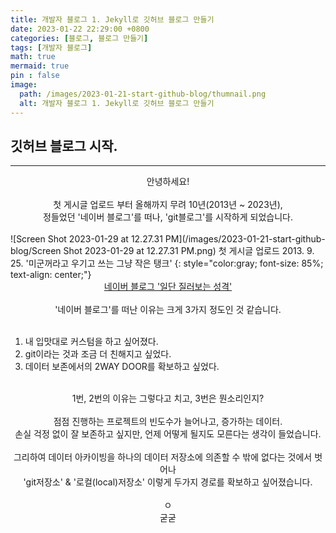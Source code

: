 ```yaml
---
title: 개발자 블로그 1. Jekyll로 깃허브 블로그 만들기
date: 2023-01-22 22:29:00 +0800
categories: [블로그, 블로그 만들기]
tags: [개발자 블로그]
math: true
mermaid: true
pin : false
image:
  path: /images/2023-01-21-start-github-blog/thumnail.png
  alt: 개발자 블로그 1. Jekyll로 깃허브 블로그 만들기
---
```


## 깃허브 블로그 시작.
---
<center>안녕하세요!</center>
<br>
<center>첫 게시글 업로드 부터 올해까지 무려 10년(2013년 ~ 2023년), </center>
<center>정들었던 '네이버 블로그'를 떠나, 'git블로그'를 시작하게 되었습니다.</center>
<br>
![Screen Shot 2023-01-29 at 12.27.31 PM](/images/2023-01-21-start-github-blog/Screen Shot 2023-01-29 at 12.27.31 PM.png)
첫 게시글 업로드 2013. 9. 25. '미군꺼라고 우기고 쓰는 그냥 작은 탱크'
{: style="color:gray; font-size: 85%; text-align: center;"}
<br>
<center><a href="https://blog.naver.com/siook12">네이버 블로그 '일단 질러보는 성격'</a></center>
<br>
<center>'네이버 블로그'를 떠난 이유는 크게 3가지 정도인 것 같습니다.</center>
<br>

1. 내 입맛대로 커스텀을 하고 싶어졌다.
2. git이라는 것과 조금 더 친해지고 싶었다.
3. 데이터 보존에서의 2WAY DOOR를 확보하고 싶었다.

<br>
<center>1번, 2번의 이유는 그렇다고 치고, 3번은 뭔소리인지?</center>
<br>
<center>점점 진행하는 프로젝트의 빈도수가 늘어나고, 증가하는 데이터.</center>
<center>손실 걱정 없이 잘 보존하고 싶지만, 언제 어떻게 될지도 모른다는 생각이 들었습니다.</center>
<br>
<center>그리하여 데이터 아카이빙을 하나의 데이터 저장소에 의존할 수 밖에 없다는 것에서 벗어나</center>
<center>'git저장소' & '로컬(local)저장소' 이렇게 두가지 경로를 확보하고 싶어졌습니다.</center>
<br>
<center>ㅇ</center>






<center>굳굳</center>

